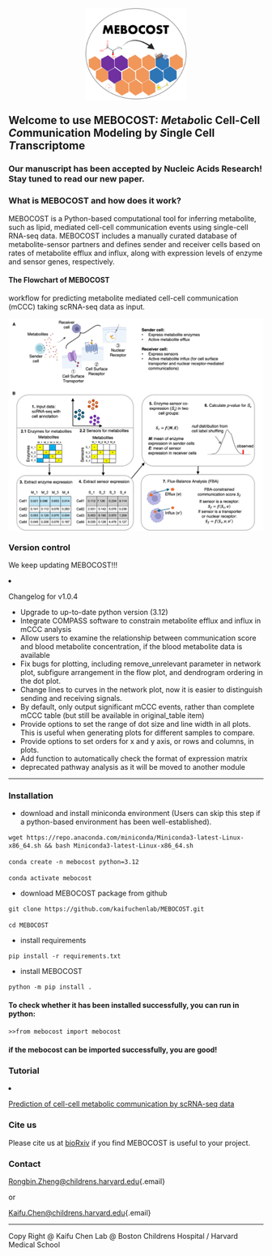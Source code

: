 <img src="./images/mebocost_logo.png" width="200" height="180" style="margin-left: auto; margin-right: auto;display: block;"/></img>

## Welcome to use MEBOCOST: <I>Me</I>ta<I>bo</I>lic Cell-Cell <I>Co</I>mmunication Modeling by <I>S</I>ingle Cell <I>T</I>ranscriptome

### Our manuscript has been accepted by Nucleic Acids Research! Stay tuned to read our new paper.
### What is MEBOCOST and how does it work?

<p>

MEBOCOST is a Python-based computational tool for inferring metabolite, such as lipid, mediated cell-cell communication events using single-cell RNA-seq data. MEBOCOST includes a manually curated database of metabolite-sensor partners and defines sender and receiver cells based on rates of metabolite efflux and influx, along with expression levels of enzyme and sensor genes, respectively.

</p>


#### The Flowchart of MEBOCOST

<p>

workflow for predicting metabolite mediated cell-cell communication (mCCC) taking scRNA-seq data as input.

</p>

<img src="./images/Mebocost_update.png" style="margin-left: auto; margin-right: auto;display: block;"/></img>

### Version control

<p>

We keep updating MEBOCOST!!!

</p>

<li>

Changelog for v1.0.4

</li>

-   Upgrade to up-to-date python version (3.12)
-   Integrate COMPASS software to constrain metabolite efflux and influx in mCCC analysis
-   Allow users to examine the relationship between communication score and blood metabolite concentration, if the blood metabolite data is available
-   Fix bugs for plotting, including remove_unrelevant parameter in network plot, subfigure arrangement in the flow plot, and dendrogram ordering in the dot plot.
-   Change lines to curves in the network plot, now it is easier to distinguish sending and receiving signals.
-   By default, only output significant mCCC events, rather than complete mCCC table (but still be available in original_table item)
-   Provide options to set the range of dot size and line width in all plots. This is useful when generating plots for different samples to compare.
-   Provide options to set orders for x and y axis, or rows and columns, in plots.
-   Add function to automatically check the format of expression matrix
-   deprecated pathway analysis as it will be moved to another module

<hr>

### Installation

-   download and install miniconda environment (Users can skip this step if a python-based environment has been well-established).

```{bash}
wget https://repo.anaconda.com/miniconda/Miniconda3-latest-Linux-x86_64.sh && bash Miniconda3-latest-Linux-x86_64.sh

conda create -n mebocost python=3.12

conda activate mebocost
```

-   download MEBOCOST package from github

```{bash}
git clone https://github.com/kaifuchenlab/MEBOCOST.git

cd MEBOCOST
```

-   install requirements

```{bash}
pip install -r requirements.txt
```

-   install MEBOCOST

```{bash}
python -m pip install .
```

#### To check whether it has been installed successfully, you can run in python:

```{python}
>>from mebocost import mebocost
```

#### if the mebocost can be imported successfully, you are good!

### Tutorial

<li>

<a href='./Demo_Communication_Prediction.ipynb' target='_blank'>Prediction of cell-cell metabolic communication by scRNA-seq data</a>

</li>

### Cite us

<p>

Please cite us at <a href='https://www.biorxiv.org/content/10.1101/2022.05.30.494067v1' target='_blank'>bioRxiv</a> if you find MEBOCOST is useful to your project.

</p>

### Contact

[Rongbin.Zheng\@childrens.harvard.edu](mailto:Rongbin.Zheng@childrens.harvard.edu){.email}

or

[Kaifu.Chen\@childrens.harvard.edu](mailto:Kaifu.Chen@childrens.harvard.edu){.email}

<hr>

Copy Right \@ Kaifu Chen Lab \@ Boston Childrens Hospital / Harvard Medical School
